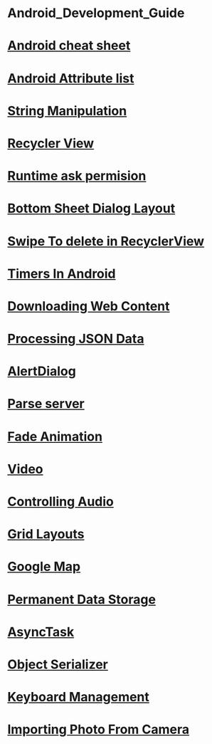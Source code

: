 # Android_Development_Guide


# [Android cheat sheet](https://github.com/nazmos-sakib/Android_Development_Guide/wiki/Android-Cheat-Sheet)
# [Android Attribute list](https://github.com/nazmos-sakib/Android_Development_Guide/wiki/List-of-Attributes)
# [String Manipulation](https://github.com/nazmos-sakib/Android_Development_Guide/wiki/String-Manipulation)
# [Recycler View](https://github.com/nazmos-sakib/Android_Development_Guide/wiki/RecyclerView)
# [Runtime ask permision](https://github.com/nazmos-sakib/Android_Development_Guide/wiki/Runtime-ask-permision)
# [Bottom Sheet Dialog Layout](https://github.com/nazmos-sakib/Android_Development_Guide/wiki/Bottom-Sheet-Dialog-Layout)
# [Swipe To delete in RecyclerView]()
# [Timers In Android](https://github.com/nazmos-sakib/Android_Development_Guide/wiki/Timers-In-Android)
# [Downloading Web Content](https://github.com/nazmos-sakib/Android_Development_Guide/wiki/Downloading-Web-Content)
# [Processing JSON Data](https://github.com/nazmos-sakib/Android_Development_Guide/wiki/JSON-Data)
# [AlertDialog](https://github.com/nazmos-sakib/Android_Development_Guide/wiki/AlertDialog)
# [Parse server](https://github.com/nazmos-sakib/Parse-Server-starter/blob/main/README.md)
# [Fade Animation](https://github.com/nazmos-sakib/Android_Development_Guide/wiki/Fading-Animations)
# [Video](https://github.com/nazmos-sakib/Android_Development_Guide/wiki/Video)
# [Controlling Audio](https://github.com/nazmos-sakib/Android_Development_Guide/wiki/Audio)
# [Grid Layouts](https://github.com/nazmos-sakib/Android_Development_Guide/wiki/GridLayout)
# [Google Map]()
# [Permanent Data Storage](https://github.com/nazmos-sakib/Android_Development_Guide/wiki/Permanent-Data-Storage)
# [AsyncTask](https://github.com/nazmos-sakib/Android_Development_Guide/wiki/Customized-AsyncTask)
# [Object Serializer](https://github.com/nazmos-sakib/Android_Development_Guide/wiki/Object-Serializer)
# [Keyboard Management](https://github.com/nazmos-sakib/Android_Development_Guide/wiki/Keyboard-Management)
# [Importing Photo From Camera](https://github.com/nazmos-sakib/Android_Development_Guide/wiki/Importing-Photo-From-Camera)
# []()
# []()


